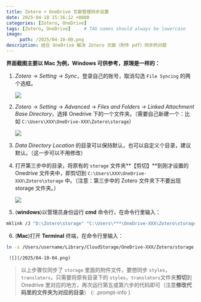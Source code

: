 ```yaml
---
title: Zotero + OneDrive 文献管理同步设置
date: 2025-04-10 15:16:12 +0800
categories: [Zotero, OneDrive]
tags: [Zotero, OneDrive]     # TAG names should always be lowercase
image: 
     path: /2025/04-10-00.png  
description: 结合 OneDrive 解决 Zotero 文献（附件 pdf）同步的问题
---
```


**界面截图主要以 Mac 为例，Windows 可供参考，原理是一样的：**

1. *Zotero* -> *Setting* -> *Sync*，登录自己的账号，取消勾选 `File Syncing` 的两个选框。

     ![](/2025/04-10-01.png)

2. *Zotero* -> *Setting* -> *Advanced* -> *Files and Folders* -> *Linked Attachment Base Directory*，选择 Onedrive 下的一个文件夹。（需要自己新建一个：比如 `C:\Users\XXX\OneDrive-XXX\Zotero\storage`）

     ![](/2025/04-10-02.png)

3. *Data Directory Location* 的目录可以保持默认，也可以自定义个目录，建议默认。（这一步可以不用修改）

4. 打开第三步中的目录，将原有的 `storage` 文件夹**【剪切】**到刚才设置的 Onedrive 文件夹中，即剪切到 `C:\Users\XXX\OneDrive-XXX\Zotero\storage` 中。（注意：第三步中的 Zotero 文件夹下不要出现 storage 文件夹。）

     ![](/2025/04-10-03.png)

5. (**windows**)以管理员身份运行 **cmd** 命令行，在命令行里输入：

```bash
mklink /J "D:\Zotero\storage" "C:\Users\***\OneDrive-XXX\Zotero\storage"
```

6. (**Mac**)打开 **Terminal** 终端，在命令行里输入：

```bash
ln -s /Users/username/Library/CloudStorage/OneDrive-XXX/Zotero/storage /Users/username/Zotero/storage
```

     ![](/2025/04-10-04.png)


  > 以上步骤仅同步了 `storage` 里面的附件文件，要想同步 `styles`，`translators`，只需要将原有目录下的 `styles`，`translators`文件夹**剪切**到 Onedrive 里对应的地方，再次运行第五或第六步的代码即可（注意**修改代码里的文件夹为对应的目录**）
  {: .prompt-info }